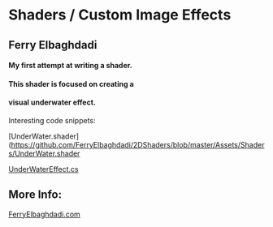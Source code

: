 # Shaders / Custom Image Effects
## Ferry Elbaghdadi


#### My first attempt at writing a shader. 
#### This shader is focused on creating a 
#### visual underwater effect. 

Interesting code snippets:

[UnderWater.shader](https://github.com/FerryElbaghdadi/2DShaders/blob/master/Assets/Shaders/UnderWater.shader

[UnderWaterEffect.cs](https://github.com/FerryElbaghdadi/2DShaders/blob/master/Assets/Scripts/System/Shaders/UnderWaterEffect.cs)


## More Info:

[FerryElbaghdadi.com](http://ferryelbaghdadi.com/shaders)
